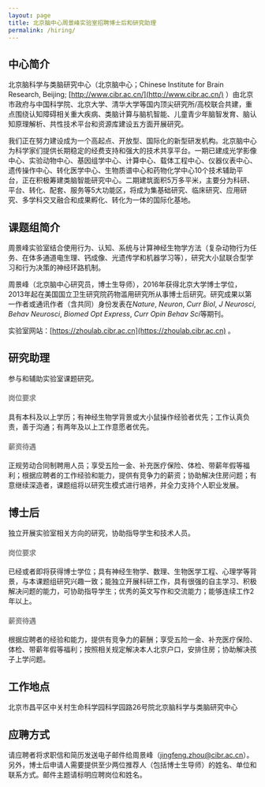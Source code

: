 ```yaml
---
layout: page
title: 北京脑中心周景峰实验室招聘博士后和研究助理
permalink: /hiring/
---
```


## 中心简介

北京脑科学与类脑研究中心（北京脑中心；Chinese Institute for Brain Research, Beijing; [http://www.cibr.ac.cn/](http://www.cibr.ac.cn/) ）由北京市政府与中国科学院、北京大学、清华大学等国内顶尖研究所/高校联合共建，重点围绕认知障碍相关重大疾病、类脑计算与脑机智能、儿童青少年脑智发育、脑认知原理解析、共性技术平台和资源库建设五方面开展研究。

我们正在努力建设成为一个高起点、开放型、国际化的新型研发机构。北京脑中心为科学家们提供长期稳定的经费支持和强大的技术共享平台。一期已建成光学影像中心、实验动物中心、基因组学中心、计算中心、载体工程中心、仪器仪表中心、遗传操作中心、转化医学中心、生物质谱中心和药物化学中心10个技术辅助平台，正在积极筹建类脑智能研究中心。二期建筑面积5万多平米，主要分为科研、平台、转化、配套、服务等5大功能区，将成为集基础研究、临床研究、应用研究、多学科交叉融合和成果孵化、转化为一体的国际化基地。

## 课题组简介

周景峰实验室结合使用行为、认知、系统与计算神经生物学方法（复杂动物行为任务、在体多通道电生理、钙成像、光遗传学和机器学习等），研究大小鼠联合型学习和行为决策的神经环路机制。

周景峰（北京脑中心研究员，博士生导师），2016年获得北京大学博士学位，2013年起在美国国立卫生研究院药物滥用研究所从事博士后研究。研究成果以第一作者或通讯作者（含共同）身份发表在*Nature*, *Neuron*, *Curr Biol*, *J Neurosci*, *Behav Neurosci*, *Biomed Opt Express*, *Curr Opin Behav Sci*等期刊。

实验室网站：[https://zhoulab.cibr.ac.cn](https://zhoulab.cibr.ac.cn) 。

## 研究助理

参与和辅助实验室课题研究。

<h4 style="color:gray">岗位要求</h4>

具有本科及以上学历；有神经生物学背景或大小鼠操作经验者优先；工作认真负责，善于沟通；有两年及以上工作意愿者优先。

<h4 style="color:gray">薪资待遇</h4>

正规劳动合同制聘用人员；享受五险一金、补充医疗保险、体检、带薪年假等福利；根据应聘者的工作经验和能力，提供有竞争力的薪资；协助解决住房问题；有意继续深造者，课题组将以研究生模式进行培养，并全力支持个人职业发展。

## 博士后

独立开展实验室相关方向的研究，协助指导学生和技术人员。

<h4 style="color:gray">岗位要求</h4>

已经或者即将获得博士学位；具有神经生物学、数理、生物医学工程、心理学等背景，与本课题组研究兴趣一致；能独立开展科研工作，具有很强的自主学习、积极解决问题的能力，可协助指导学生；优秀的英文写作和交流能力；能够连续工作2年以上。

<h4 style="color:gray">薪资待遇</h4>

根据应聘者的经验和能力，提供有竞争力的薪酬；享受五险一金、补充医疗保险、体检、带薪年假等福利；按照相关规定解决本人北京户口，安排住房；协助解决孩子上学问题。

## 工作地点

北京市昌平区中关村生命科学园科学园路26号院北京脑科学与类脑研究中心

## 应聘方式

请应聘者将求职信和简历发送电子邮件给周景峰（[jingfeng.zhou@cibr.ac.cn](mailto:jingfeng.zhou@cibr.ac.cn)）。另外，博士后申请人需要提供至少两位推荐人（包括博士生导师）的姓名、单位和联系方式。邮件主题请标明应聘岗位和姓名。
